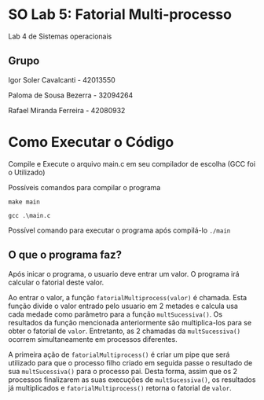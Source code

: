 # SO Lab 5: Fatorial Multi-processo
Lab 4 de Sistemas operacionais

## Grupo
Igor Soler Cavalcanti - 42013550

Paloma de Sousa Bezerra - 32094264

Rafael Miranda Ferreira - 42080932


# Como Executar o Código
Compile e Execute o arquivo main.c em seu compilador de escolha (GCC foi o Utilizado)

Possíveis comandos para compilar o programa

`make main`

`gcc .\main.c`

Possível comando para executar o programa após compilá-lo
`./main`

## O que o programa faz?
Após inicar o programa, o usuario deve entrar um valor. O programa irá calcular o fatorial deste valor.

Ao entrar o valor, a função `fatorialMultiprocess(valor)` é chamada. Esta função divide o valor entrado pelo usuario em 2 metades e calcula usa cada medade como parâmetro para a função `multSucessiva()`. Os resultados da função mencionada anteriormente são multiplica-los para se obter o fatorial de `valor`. Entretanto, as 2 chamadas da `multSucessiva()` ocorrem simultaneamente em processos diferentes.

A primeira ação de  `fatorialMultiprocess()` é criar um pipe que será utilizado para que o processo filho criado em seguida passe o resultado de sua `multSucessiva()` para o processo pai. Desta forma, assim que os 2 processos finalizarem as suas execuções de `multSucessiva()`, os resultados já multiplicados e `fatorialMultiprocess()` retorna o fatorial de `valor`.
